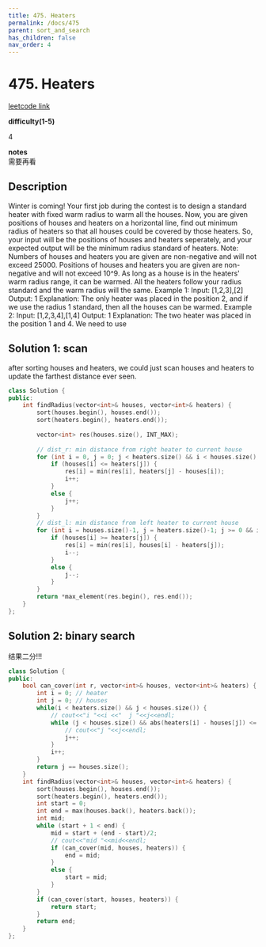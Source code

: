 ```yaml
---
title: 475. Heaters
permalink: /docs/475
parent: sort_and_search
has_children: false
nav_order: 4
---
```

# 475. Heaters

[leetcode link](https://leetcode.com/problems/heaters/)

**difficulty(1-5)** 

4

**notes**   
需要再看

## Description
Winter is coming! Your first job during the contest is to design a standard heater with fixed warm radius to warm all the houses.
Now, you are given positions of houses and heaters on a horizontal line, find out minimum radius of heaters so that all houses could be covered by those heaters.
So, your input will be the positions of houses and heaters seperately, and your expected output will be the minimum radius standard of heaters.
Note:
Numbers of houses and heaters you are given are non-negative and will not exceed 25000.
Positions of houses and heaters you are given are non-negative and will not exceed 10^9.
As long as a house is in the heaters' warm radius range, it can be warmed.
All the heaters follow your radius standard and the warm radius will the same.
Example 1:
Input: [1,2,3],[2]
Output: 1
Explanation: The only heater was placed in the position 2, and if we use the radius 1 standard, then all the houses can be warmed.
Example 2:
Input: [1,2,3,4],[1,4]
Output: 1
Explanation: The two heater was placed in the position 1 and 4. We need to use

## Solution 1: scan 

after sorting houses and heaters, we could just scan houses and heaters to update the farthest distance ever seen.

```c++
class Solution {
public:
    int findRadius(vector<int>& houses, vector<int>& heaters) {
        sort(houses.begin(), houses.end());
        sort(heaters.begin(), heaters.end());
        
        vector<int> res(houses.size(), INT_MAX);
        
        // dist_r: min distance from right heater to current house
        for (int i = 0, j = 0; j < heaters.size() && i < houses.size(); ) {
            if (houses[i] <= heaters[j]) {
                res[i] = min(res[i], heaters[j] - houses[i]);
                i++;
            }
            else {
                j++;
            }
        }
        // dist_l: min distance from left heater to current house
        for (int i = houses.size()-1, j = heaters.size()-1; j >= 0 && i >= 0;) {
            if (houses[i] >= heaters[j]) {
                res[i] = min(res[i], houses[i] - heaters[j]);
                i--;
            }
            else {
                j--;
            }
        }
        return *max_element(res.begin(), res.end());
    }
};
```

## Solution 2: binary search

结果二分!!!

```c++
class Solution {
public:
    bool can_cover(int r, vector<int>& houses, vector<int>& heaters) {
        int i = 0; // heater
        int j = 0; // houses
        while(i < heaters.size() && j < houses.size()) {
            // cout<<"i "<<i <<"  j "<<j<<endl;
            while (j < houses.size() && abs(heaters[i] - houses[j]) <= r ) {
                // cout<<"j "<<j<<endl;
                j++;
            }
            i++;
        }
        return j == houses.size();
    }
    int findRadius(vector<int>& houses, vector<int>& heaters) {
        sort(houses.begin(), houses.end());
        sort(heaters.begin(), heaters.end());
        int start = 0;
        int end = max(houses.back(), heaters.back());
        int mid;
        while (start + 1 < end) {
            mid = start + (end - start)/2;
            // cout<<"mid "<<mid<<endl;
            if (can_cover(mid, houses, heaters)) {
                end = mid;
            }
            else {
                start = mid;
            }
        }
        if (can_cover(start, houses, heaters)) {
            return start;
        }
        return end;
    }
};
```
<!-- 
Default label
{: .label }

Blue label
{: .label .label-blue }

Stable
{: .label .label-green }

New release
{: .label .label-purple }

Coming soon
{: .label .label-yellow }

Deprecated
{: .label .label-red } -->
